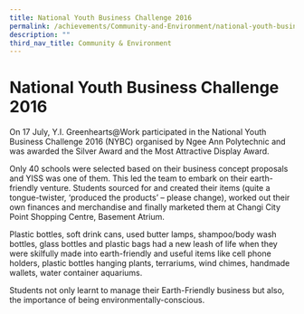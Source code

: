 ```yaml
---
title: National Youth Business Challenge 2016
permalink: /achievements/Community-and-Environment/national-youth-business-challenge-2016/
description: ""
third_nav_title: Community & Environment
---
```

# **National Youth Business Challenge 2016**

On 17 July, Y.I. Greenhearts@Work participated in the National Youth Business Challenge 2016 (NYBC) organised by Ngee Ann Polytechnic and was awarded the Silver Award and the Most Attractive Display Award.

Only 40 schools were selected based on their business concept proposals and YISS was one of them. This led the team to embark on their earth-friendly venture. Students sourced for and created their items (quite a tongue-twister, ‘produced the products’ – please change), worked out their own finances and merchandise and finally marketed them at Changi City Point Shopping Centre, Basement Atrium.

Plastic bottles, soft drink cans, used butter lamps, shampoo/body wash bottles, glass bottles and plastic bags had a new leash of life when they were skilfully made into earth-friendly and useful items like cell phone holders, plastic bottles hanging plants, terrariums, wind chimes, handmade wallets, water container aquariums.

Students not only learnt to manage their Earth-Friendly business but also, the importance of being environmentally-conscious.